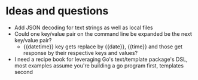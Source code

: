 
# Ideas and questions

+ Add JSON decoding for text strings as well as local files
+ Could one key/value pair on the command line be expanded be the next key/value pair?
    + {{datetime}} key gets replace by {{date}}, {{time}} and those get response by their respective keys and values?
+ I need a recipe book for leveraging Go's text/template package's DSL, most examples assume you're building a go program first, templates second

